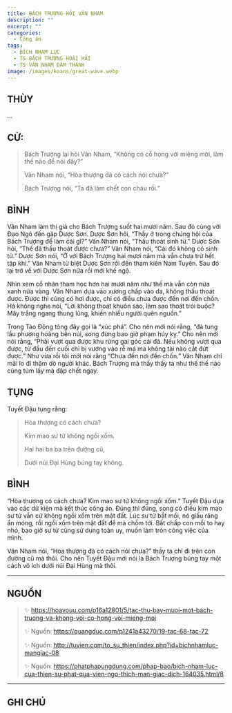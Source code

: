 ```yaml
---
title: BÁCH TRƯỢNG HỎI VÂN NHAM
description: ""
excerpt: ""
categories:
  - Công án
tags:
  - BÍCH NHAM LỤC
  - TS BÁCH TRƯỢNG HOÀI HẢI
  - TS VÂN NHAM ĐÀM THẠNH
image: /images/koans/great-wave.webp
---
```


## THÙY

...

## CỬ:

> Bách Trượng lại hỏi Vân Nham, “Không có cổ họng với miệng môi, làm thế nào để nói đây?” 
> 
> Vân Nham nói, “Hòa thượng đã có cách nói chưa?” 
> 
> Bách Trượng nói, “Ta đã làm chết con cháu rồi.”

## BÌNH

Vân Nham làm thị giả cho Bách Trượng suốt hai mươi năm. Sau đó cùng với Đạo Ngô đến gặp Dược Sơn. Dược Sơn hỏi, “Thầy ở trong chúng hội của Bách Trượng để làm cái gì?” Vân Nham nói, “Thấu thoát sinh tử.” Dược Sơn hỏi, “Thế đã thấu thoát được chưa?” Vân Nham nói, “Cái đó không có sinh tử.” Dược Sơn nói, “Ở với Bách Trượng hai mươi năm mà vẫn chưa trừ hết tập khí.” Vân Nham từ biệt Dược Sơn rồi đến tham kiến Nam Tuyền. Sau đó lại trở về với Dược Sơn nữa rồi mới khế ngộ.

Nhìn xem cổ nhân tham học hơn hai mươi năm như thế mà vẫn còn nửa xanh nửa vàng. Vân Nham dựa vào xương chấp vào da, không thấu thoát được. Được thì cũng có hơi được, chỉ có điều chưa được đến nơi đến chốn. Há không nghe nói, “Lời không thoát khuôn sáo, làm sao thoát trói buộc? Mây trắng ngang thung lũng, khiến nhiều người quên nguồn.”

Trong Tào Động tông đây gọi là “xúc phá”. Cho nên mới nói rằng, “đá tung lầu phượng hoàng bên núi, song đừng bao giờ phạm húy kỵ.” Cho nên mới nói rằng, “Phải vượt qua được khu rừng gai góc cái đã. Nếu không vượt qua được, từ đầu đến cuối chỉ bị vướng vào rễ má mà không tài nào cắt đứt được.” Như vừa rồi tôi mới nói rằng “Chưa đến nơi đến chốn.” Vân Nham chỉ mãi lo đi thăm dò người khác. Bách Trượng mà thấy thầy ta như thế thế nào cũng túm lấy mà đập chết ngay.

## TỤNG

Tuyết Đậu tụng rằng:

> Hòa thượng có cách chưa?
>
> Kim mao sư tử không ngồi xổm.
>
> Hai hai ba ba trên đường cũ,
>
> Dưới núi Đại Hùng búng tay không.

## BÌNH

“Hòa thượng có cách chưa? Kim mao sư tử không ngồi xổm.” Tuyết Đậu dựa vào các dữ kiện mà kết thúc công án. Đúng thì đúng, song có điều kim mao sư tử vẫn cứ không ngồi xổm trên mặt đất. Lúc sư tử bắt mồi, nó giấu răng ẩn móng, rồi ngồi xổm trên mặt đất để mà chồm tới. Bất chấp con mồi to hay nhỏ, bao giờ sư tử cũng sử dụng toàn uy, muốn làm tròn công việc của mình.

Vân Nham nói, “Hòa thượng đã có cách nói chưa?” thầy ta chỉ đi trên con đường cũ mà thôi. Cho nên Tuyết Đậu mới nói là Bách Trượng búng tay một cách vô ích dưới núi Đại Hùng mà thôi.

<hr class="blog-rule" />

## NGUỒN

> ✨ https://hoavouu.com/p16a12801/5/tac-thu-bay-muoi-mot-bach-truong-va-khong-voi-co-hong-voi-mieng-moi
>
> ✨ Nguồn: https://quangduc.com/p1241a43270/19-tac-68-tac-72
>
> ✨ Nguồn: http://tuvien.com/to_su_thien/index.php?id=bichnhamluc-mangiac-08
>
> ✨ Nguồn: https://phatphapungdung.com/phap-bao/bich-nham-luc-cua-thien-su-phat-qua-vien-ngo-thich-man-giac-dich-164035.html/8

<hr class="blog-rule" />

## GHI CHÚ

[^1]: ⭐️ <a href="/masters/Baizhang-Huaihai/" target="_blank">🔗 TS BÁCH TRƯỢNG HOÀI HẢI</a>

[^2]: ⭐️ <a href="http://thuongchieu.net/index.php/phapthoai/suphu/4785-thiensudamthanh" target="_blank">🔗 TS VÂN NHAM ĐÀM THẠNH</a>
